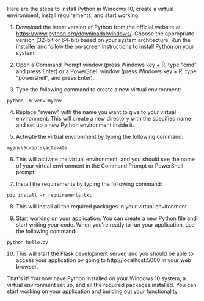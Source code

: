 Here are the steps to install Python in Windows 10, create a virtual environment, install requirements, and start working:

1. Download the latest version of Python from the official website at https://www.python.org/downloads/windows/. Choose the appropriate version (32-bit or 64-bit) based on your system architecture. Run the installer and follow the on-screen instructions to install Python on your system.

2. Open a Command Prompt window (press Windows key + R, type "cmd", and press Enter) or a PowerShell window (press Windows key + R, type "powershell", and press Enter).

3. Type the following command to create a new virtual environment:

```
python -m venv myenv
```

4. Replace "myenv" with the name you want to give to your virtual environment. This will create a new directory with the specified name and set up a new Python environment inside it.

5. Activate the virtual environment by typing the following command:

```
myenv\Scripts\activate
```

6. This will activate the virtual environment, and you should see the name of your virtual environment in the Command Prompt or PowerShell prompt.

7. Install the requirements by typing the following command:

```
pip install -r requirements.txt
```

8. This will install all the required packages in your virtual environment.

9. Start working on your application. You can create a new Python file and start writing your code. When you're ready to run your application, use the following command:

```
python hello.py
```

10. This will start the Flask development server, and you should be able to access your application by going to http://localhost:5000 in your web browser.

That's it! You now have Python installed on your Windows 10 system, a virtual environment set up, and all the required packages installed. You can start working on your application and building out your functionality.



